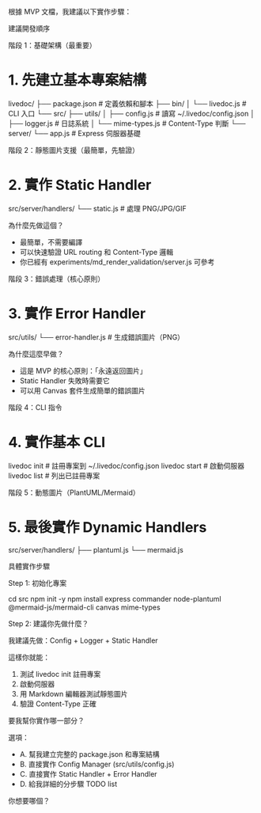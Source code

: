 根據 MVP 文檔，我建議以下實作步驟：

  建議開發順序

  階段 1：基礎架構（最重要）

  # 1. 先建立基本專案結構
  livedoc/
  ├── package.json          # 定義依賴和腳本
  ├── bin/
  │   └── livedoc.js       # CLI 入口
  └── src/
      ├── utils/
      │   ├── config.js    # 讀寫 ~/.livedoc/config.json
      │   ├── logger.js    # 日誌系統
      │   └── mime-types.js # Content-Type 判斷
      └── server/
          └── app.js       # Express 伺服器基礎

  階段 2：靜態圖片支援（最簡單，先驗證）

  # 2. 實作 Static Handler
  src/server/handlers/
  └── static.js            # 處理 PNG/JPG/GIF

  為什麼先做這個？
  - 最簡單，不需要編譯
  - 可以快速驗證 URL routing 和 Content-Type 邏輯
  - 你已經有 experiments/md_render_validation/server.js 可參考

  階段 3：錯誤處理（核心原則）

  # 3. 實作 Error Handler
  src/utils/
  └── error-handler.js     # 生成錯誤圖片（PNG）

  為什麼這麼早做？
  - 這是 MVP 的核心原則：「永遠返回圖片」
  - Static Handler 失敗時需要它
  - 可以用 Canvas 套件生成簡單的錯誤圖片

  階段 4：CLI 指令

  # 4. 實作基本 CLI
  livedoc init             # 註冊專案到 ~/.livedoc/config.json
  livedoc start            # 啟動伺服器
  livedoc list             # 列出已註冊專案

  階段 5：動態圖片（PlantUML/Mermaid）

  # 5. 最後實作 Dynamic Handlers
  src/server/handlers/
  ├── plantuml.js
  └── mermaid.js

  具體實作步驟

  Step 1: 初始化專案

  cd src
  npm init -y
  npm install express commander node-plantuml @mermaid-js/mermaid-cli canvas mime-types

  Step 2: 建議你先做什麼？

  我建議先做：Config + Logger + Static Handler

  這樣你就能：
  1. 測試 livedoc init 註冊專案
  2. 啟動伺服器
  3. 用 Markdown 編輯器測試靜態圖片
  4. 驗證 Content-Type 正確

  要我幫你實作哪一部分？

  選項：
  - A. 幫我建立完整的 package.json 和專案結構
  - B. 直接實作 Config Manager (src/utils/config.js)
  - C. 直接實作 Static Handler + Error Handler
  - D. 給我詳細的分步驟 TODO list

  你想要哪個？